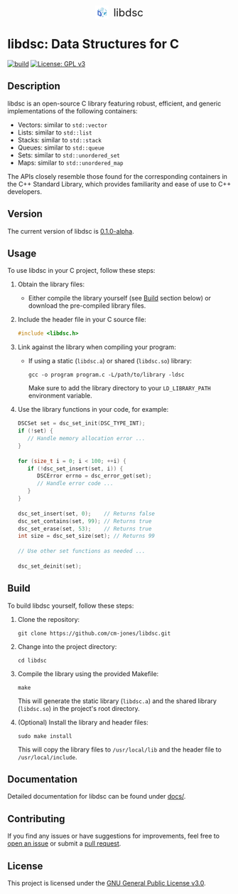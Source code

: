 <p align="center">
  <img src="assets/logo.png" alt="logo" width="30" height="30" style="vertical-align: middle;">
  <span style="font-size: 24px; vertical-align: middle;">&nbsp;libdsc</span>
</p>

# libdsc: Data Structures for C

[![build](https://github.com/cm-jones/dsc/actions/workflows/c.yml/badge.svg)](https://github.com/cm-jones/dsc/actions/workflows/c.yml) [![License: GPL v3](https://img.shields.io/badge/License-GPLv3-blue.svg)](https://www.gnu.org/licenses/gpl-3.0)

## Description

libdsc is an open-source C library featuring robust, efficient, and generic implementations of the following containers:

- Vectors: similar to `std::vector`
- Lists:   similar to `std::list`
- Stacks:  similar to `std::stack`
- Queues:  similar to `std::queue`
- Sets:    similar to `std::unordered_set`
- Maps:    similar to `std::unordered_map`

The APIs closely resemble those found for the corresponding containers in the C++ Standard Library, which provides familiarity and ease of use to C++ developers.

## Version

The current version of libdsc is [0.1.0-alpha](https://github.com/cm-jones/libdsc/releases/tag/v0.1.0-alpha).

## Usage

To use libdsc in your C project, follow these steps:

1. Obtain the library files:
   - Either compile the library yourself (see [Build](#Build) section below) or download the pre-compiled library files.

2. Include the header file in your C source file:
   ```c
   #include <libdsc.h>
   ```

3. Link against the library when compiling your program:
   - If using a static (`libdsc.a`) or shared (`libdsc.so`) library:
     ```
     gcc -o program program.c -L/path/to/library -ldsc
     ```
     Make sure to add the library directory to your `LD_LIBRARY_PATH` environment variable.

4. Use the library functions in your code, for example:
   ```c
   DSCSet set = dsc_set_init(DSC_TYPE_INT);
   if (!set) {
      // Handle memory allocation error ...
   }

   for (size_t i = 0; i < 100; ++i) {
      if (!dsc_set_insert(set, i)) {
         DSCError errno = dsc_error_get(set);
         // Handle error code ...
      }
   }
   
   dsc_set_insert(set, 0);    // Returns false
   dsc_set_contains(set, 99); // Returns true
   dsc_set_erase(set, 53);    // Returns true
   int size = dsc_set_size(set); // Returns 99

   // Use other set functions as needed ...

   dsc_set_deinit(set);
   ```

## Build

To build libdsc yourself, follow these steps:

1. Clone the repository:
   ```
   git clone https://github.com/cm-jones/libdsc.git
   ```

2. Change into the project directory:
   ```
   cd libdsc
   ```

3. Compile the library using the provided Makefile:
   ```
   make
   ```
   This will generate the static library (`libdsc.a`) and the shared library (`libdsc.so`) in the project's root directory.

4. (Optional) Install the library and header files:
   ```
   sudo make install
   ```
   This will copy the library files to `/usr/local/lib` and the header file to `/usr/local/include`.

## Documentation

Detailed documentation for libdsc can be found under [docs/](docs/).

## Contributing

If you find any issues or have suggestions for improvements, feel free to [open an issue](https://github.com/cm-jones/libdsc/issues/new) or submit a [pull request](https://github.com/cm-jones/libdsc/compare).

## License

This project is licensed under the [GNU General Public License v3.0](LICENSE).
